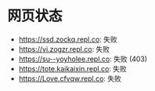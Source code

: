 # 网页状态
- https://ssd.zockq.repl.co: 失败
- https://vi.zogzr.repl.co: 失败
- https://su--yoyholee.repl.co: 失败 (403)
- https://tote.kaikaixin.repl.co: 失败
- https://Love.cfvqw.repl.co: 失败
